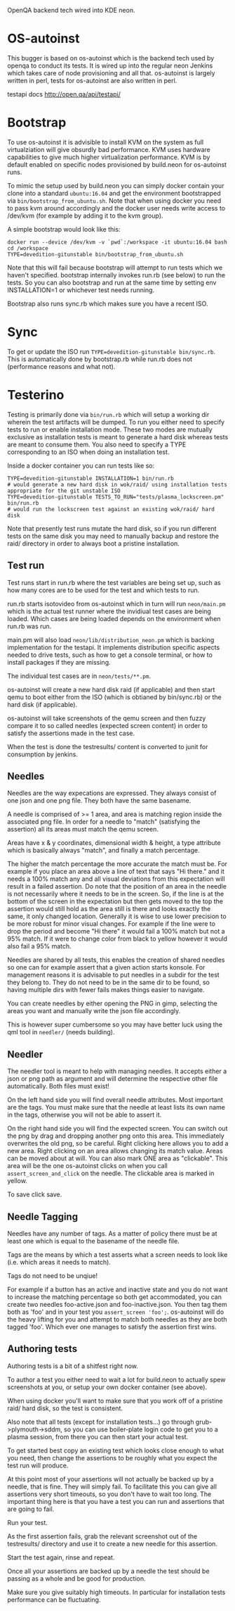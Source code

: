 OpenQA backend tech wired into KDE neon.

# OS-autoinst

This bugger is based on os-autoinst which is the backend tech used by openqa to conduct its tests.
It is wired up into the regular neon Jenkins which takes care of node provisioning and all that.
os-autoinst is largely written in perl, tests for os-autoinst are also written in perl.

testapi docs http://open.qa/api/testapi/

# Bootstrap

To use os-autoinst it is advisible to install KVM on the system as full
virtualziation will give obsurdly bad performance. KVM uses hardware
capabilities to give much higher virtualization performance. KVM is by default
enabled on specific nodes provisioned by build.neon for os-autoinst runs.

To mimic the setup used by build.neon you can simply docker contain your clone
into a standard `ubuntu:16.04` and get the environment bootstrapped via
`bin/bootstrap_from_ubuntu.sh`.
Note that when using docker you need to pass kvm around accordingly and the
docker user needs write access to /dev/kvm (for example by adding it to the kvm
group).

A simple bootstrap would look like this:

```
docker run --device /dev/kvm -v `pwd`:/workspace -it ubuntu:16.04 bash
cd /workspace
TYPE=devedition-gitunstable bin/bootstrap_from_ubuntu.sh
```

Note that this will fail because bootstrap will attempt to run tests
which we haven't specified.
bootstrap internally invokes run.rb (see below) to run the tests. So you can
also bootstrap and run at the same time by setting env INSTALLATION=1 or
whichever test needs running.

Bootstrap also runs sync.rb which makes sure you have a recent ISO.

# Sync

To get or update the ISO run `TYPE=devedition-gitunstable bin/sync.rb`.
This is automatically done by bootstrap.rb while run.rb does not (performance
reasons and what not).

# Testerino

Testing is primarily done via `bin/run.rb` which will setup a working dir
wherein the test artifacts will be dumped.
To run you either need to specify tests to run or enable installation mode.
These two modes are mutually exclusive as installation tests is meant to generate
a hard disk whereas tests are meant to consume them.
You also need to specify a TYPE corresponding to an ISO when doing an installation test.

Inside a docker container you can run tests like so:

```
TYPE=devedition-gitunstable INSTALLATION=1 bin/run.rb
# would generate a new hard disk in wok/raid/ using installation tests appropriate for the git unstable ISO
TYPE=devedition-gitunstable TESTS_TO_RUN="tests/plasma_lockscreen.pm" bin/run.rb
# would run the lockscreen test against an existing wok/raid/ hard disk
```

Note that presently test runs mutate the hard disk, so if you run different tests
on the same disk you may need to manually backup and restore the raid/ directory
in order to always boot a pristine installation.

## Test run

Test runs start in run.rb where the test variables are being set up, such as
how many cores are to be used for the test and which tests to run.

run.rb starts isotovideo from os-autoinst which in turn will run `neon/main.pm`
which is the actual test runner where the invidiual test cases are being loaded.
Which cases are being loaded depends on the environment when run.rb was run.

main.pm will also load `neon/lib/distribution_neon.pm` which is backing implementation
for the testapi. It implements distribution specific aspects needed to drive tests,
such as how to get a console terminal, or how to install packages if they are missing.

The individual test cases are in `neon/tests/**.pm`.

os-autoinst will create a new hard disk raid (if applicable) and then start qemu
to boot either from the ISO (which is obtianed by bin/sync.rb) or the hard disk
(if applicable).

os-autoinst will take screenshots of the qemu screen and then fuzzy compare
it to so called needles (expected screen content) in order to satisfy
the assertions made in the test case.

When the test is done the testresults/ content is converted to junit for consumption by jenkins.

## Needles

Needles are the way expecations are expressed. They always consist of one json
and one png file. They both have the same basename.

A needle is comprised of >= 1 area, and area is matching region inside the
associated png file. In order for a needle to "match" (satisfying the assertion)
all its areas must match the qemu screen.

Areas have x & y coordinates, dimensional width & height, a type attribute which
is basically always "match", and finally a match percentage.

The higher the match percentage the more accurate the match must be. For example
if you place an area above a line of text that says "Hi there." and it needs a
100% match any and all visual deviations from this expectation will result in a
failed assertion. Do note that the position of an area in the needle is not
necessarily where it needs to be in the screen. So, if the line is at the bottom
of the screen in the expectation but then gets moved to the top the assertion
would still hold as the area still is there and looks exactly the same, it
only changed location. Generally it is wise to use lower precision to
be more robust for minor visual changes. For example if the line were to drop
the period and become "Hi there" it would fail a 100% match but not a 95% match.
If it were to change color from black to yellow however it would also fail a 95%
match.

Needles are shared by all tests, this enables the creation of shared needles so
one can for example assert that a given action starts konsole. For management
reasons it is advisable to put needles in a subdir for the test they belong to.
They do not need to be in the same dir to be found, so having multiple dirs with
fewer fails makes things easier to navigate.

You can create needles by either opening the PNG in gimp, selecting the areas
you want and manually write the json file accordingly.

This is however super cumbersome so you may have better luck using the qml tool
in `needler/` (needs building).

## Needler

The needler tool is meant to help with managing needles. It accepts either a
json or png path as argument and will determine the respective other file
automatically. Both files must exist!

On the left hand side you will find overall needle attributes. Most important
are the tags. You must make sure that the needle at least lists
its own name in the tags, otherwise you will not be able to assert it.

On the right hand side you will find the expected screen. You can switch out the
png by drag and dropping another png onto this area. This immediately overwrites
the old png, so be careful. Right clicking here allows you to add a new area.
Right clicking on an area allows changing its match value. Areas can be moved
about at will. You can also mark ONE area as "clickable". This area will be the one
os-autoinst clicks on when you call `assert_screen_and_click` on the needle.
The clickable area is marked in yellow.

To save click save.

## Needle Tagging

Needles have any number of tags. As a matter of policy there must be at least
one which is equal to the basename of the needle file.

Tags are the means by which a test asserts what a screen needs to look like
(i.e. which areas it needs to match).

Tags do not need to be unqiue!

For example if a button has an active and inactive state and you do not want to
increase the matching percentage so both get accommodated, you can create two
needles foo-active.json and foo-inactive.json. You then tag them both as 'foo'
and in your test you `assert_screen 'foo';`. os-autoinst will do the heavy
lifting for you and attempt to match both needles as they are both tagged 'foo'.
Which ever one manages to satisfy the assertion first wins.

## Authoring tests

Authoring tests is a bit of a shitfest right now.

To author a test you either need to wait a lot for build.neon to actually spew
screenshots at you, or setup your own docker container (see above).

When using docker you'll want to make sure that you work off of a pristine raid/
hard disk, so the test is consistent.

Also note that all tests (except for installation tests...) go through
grub->plymouth->sddm, so you can use boiler-plate login code to get you to a
plasma session, from there you can then start your actual test.

To get started best copy an existing test which looks close enough to what you
need, then change the assertions to be roughly what you expect the test run will
produce.

At this point most of your assertions will not actually be backed up by a needle,
that is fine. They will simply fail. To facilitate this you can give all assertions
very short timeouts, so you don't have to wait too long.
The important thing here is that you have a test you can run and assertions that
are going to fail.

Run your test.

As the first assertion fails, grab the relevant screenshot out of the
testresults/ directory and use it to create a new needle for this assertion.

Start the test again, rinse and repeat.

Once all your assertions are backed up by a needle the test should be passing
as a whole and be good for production.

Make sure you give suitably high timeouts. In particular for installation tests
performance can be fluctuating.
